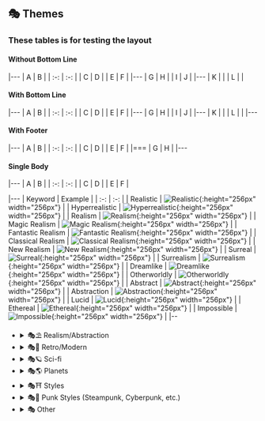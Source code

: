 ## 🎭 Themes

### These tables is for testing the layout

#### Without Bottom Line

|---
| A   | B   |
| :-: | :-: |
| C   | D   |
| E   | F   |
|---
| G   | H   |
| I   | J   |
|---
| K   |     |
| L   |     |

#### With Bottom Line

|---
| A   | B   |
| :-: | :-: |
| C   | D   |
| E   | F   |
|---
| G   | H   |
| I   | J   |
|---
| K   |     |
| L   |     |
|---

#### With Footer

|---
| A   | B   |
| :-: | :-: |
| C   | D   |
| E   | F   |
|===
| G   | H   |
|---

#### Single Body

|---
| A   | B   |
| :-: | :-: |
| C   | D   |
| E   | F   |

|---
| Keyword | Example |
| :-: | :-: |
| Realistic | ![Realistic](https://github.com/willwulfken/MidJourney-Styles-and-Keywords/blob/main/MidJourney%20Styles%20(sphere)/sphere_realistic.png?raw=true){:height="256px" width="256px"} | 
| Hyperrealistic | ![Hyperrealistic](https://github.com/willwulfken/MidJourney-Styles-and-Keywords/blob/main/MidJourney%20Styles%20(sphere)/sphere_hyperrealistic.png?raw=true){:height="256px" width="256px"} | 
| Realism | ![Realism](https://github.com/willwulfken/MidJourney-Styles-and-Keywords/blob/main/MidJourney%20Styles%20(sphere)/sphere_realism.png?raw=true){:height="256px" width="256px"} |
| Magic Realism | ![Magic Realism](https://github.com/willwulfken/MidJourney-Styles-and-Keywords/blob/main/MidJourney%20Styles%20(sphere)/sphere_magicrealism.png?raw=true){:height="256px" width="256px"} |
| Fantastic Realism | ![Fantastic Realism](https://github.com/willwulfken/MidJourney-Styles-and-Keywords/blob/main/MidJourney%20Styles%20(sphere)/sphere_fantasticrealism.png?raw=true){:height="256px" width="256px"} |
| Classical Realism | ![Classical Realism](https://github.com/willwulfken/MidJourney-Styles-and-Keywords/blob/main/MidJourney%20Styles%20(sphere)/sphere_classicalrealism.png?raw=true){:height="256px" width="256px"} |
| New Realism | ![New Realism](https://github.com/willwulfken/MidJourney-Styles-and-Keywords/blob/main/MidJourney%20Styles%20(sphere)/sphere_newrealism.png?raw=true){:height="256px" width="256px"} |
| Surreal | ![Surreal](https://github.com/willwulfken/MidJourney-Styles-and-Keywords/blob/main/MidJourney%20Styles%20(sphere)/sphere_surreal.png?raw=true){:height="256px" width="256px"} |
| Surrealism | ![Surrealism](https://github.com/willwulfken/MidJourney-Styles-and-Keywords/blob/main/MidJourney%20Styles%20(sphere)/sphere_surrealism.png?raw=true){:height="256px" width="256px"} |
| Dreamlike | ![Dreamlike](https://github.com/willwulfken/MidJourney-Styles-and-Keywords/blob/main/MidJourney%20Styles%20(sphere)/sphere_dreamlike.png?raw=true){:height="256px" width="256px"} | 
| Otherworldly | ![Otherworldly](https://github.com/willwulfken/MidJourney-Styles-and-Keywords/blob/main/MidJourney%20Styles%20(sphere)/sphere_otherworldly.png?raw=true){:height="256px" width="256px"} | 
| Abstract | ![Abstract](https://github.com/willwulfken/MidJourney-Styles-and-Keywords/blob/main/MidJourney%20Styles%20(sphere)/sphere_abstract.png?raw=true){:height="256px" width="256px"} | 
| Abstraction | ![Abstraction](https://github.com/willwulfken/MidJourney-Styles-and-Keywords/blob/main/MidJourney%20Styles%20(sphere)/sphere_abstraction.png?raw=true){:height="256px" width="256px"} | 
| Lucid | ![Lucid](https://github.com/willwulfken/MidJourney-Styles-and-Keywords/blob/main/MidJourney%20Styles%20(sphere)/sphere_lucid.png?raw=true){:height="256px" width="256px"} | 
| Ethereal | ![Ethereal](https://github.com/willwulfken/MidJourney-Styles-and-Keywords/blob/main/MidJourney%20Styles%20(sphere)/sphere_ethereal.png?raw=true){:height="256px" width="256px"} | 
| Impossible | ![Impossible](https://github.com/willwulfken/MidJourney-Styles-and-Keywords/blob/main/MidJourney%20Styles%20(sphere)/sphere_Impossible.png?raw=true){:height="256px" width="256px"} |
|--
    
    

  - <details><summary>🎭⛱ Realism/Abstraction</summary>
  
    |---
    | Keyword | Example |
    | :-: | :-: |
    |Realistic| <img src="https://github.com/willwulfken/MidJourney-Styles-and-Keywords/blob/main/MidJourney%20Styles%20(sphere)/sphere_realistic.png?raw=true" width="256" height="256" /> | 
    |Hyperrealistic| <img src="https://github.com/willwulfken/MidJourney-Styles-and-Keywords/blob/main/MidJourney%20Styles%20(sphere)/sphere_hyperrealistic.png?raw=true" width="256" height="256" /> | 
	|Realism| <img src="https://github.com/willwulfken/MidJourney-Styles-and-Keywords/blob/main/MidJourney%20Styles%20(sphere)/sphere_realism.png?raw=true" width="256" height="256" /> |
    |Magic Realism| <img src="https://github.com/willwulfken/MidJourney-Styles-and-Keywords/blob/main/MidJourney%20Styles%20(sphere)/sphere_magicrealism.png?raw=true" width="256" height="256" /> |
    |Fantastic Realism| <img src="https://github.com/willwulfken/MidJourney-Styles-and-Keywords/blob/main/MidJourney%20Styles%20(sphere)/sphere_fantasticrealism.png?raw=true" width="256" height="256" /> |
    |Classical Realism| <img src="https://github.com/willwulfken/MidJourney-Styles-and-Keywords/blob/main/MidJourney%20Styles%20(sphere)/sphere_classicalrealism.png?raw=true" width="256" height="256" /> |
	|New Realism| <img src="https://github.com/willwulfken/MidJourney-Styles-and-Keywords/blob/main/MidJourney%20Styles%20(sphere)/sphere_newrealism.png?raw=true" width="256" height="256" /> |
    |Surreal| <img src="https://github.com/willwulfken/MidJourney-Styles-and-Keywords/blob/main/MidJourney%20Styles%20(sphere)/sphere_surreal.png?raw=true" width="256" height="256" /> |
    |Surrealism| <img src="https://github.com/willwulfken/MidJourney-Styles-and-Keywords/blob/main/MidJourney%20Styles%20(sphere)/sphere_surrealism.png?raw=true" width="256" height="256" /> |
    |Dreamlike| <img src="https://github.com/willwulfken/MidJourney-Styles-and-Keywords/blob/main/MidJourney%20Styles%20(sphere)/sphere_dreamlike.png?raw=true" width="256" height="256" /> | 
    |Otherworldly| <img src="https://github.com/willwulfken/MidJourney-Styles-and-Keywords/blob/main/MidJourney%20Styles%20(sphere)/sphere_otherworldly.png?raw=true" width="256" height="256" /> | 
    |Abstract| <img src="https://github.com/willwulfken/MidJourney-Styles-and-Keywords/blob/main/MidJourney%20Styles%20(sphere)/sphere_abstract.png?raw=true" width="256" height="256" /> | 
    |Abstraction| <img src="https://github.com/willwulfken/MidJourney-Styles-and-Keywords/blob/main/MidJourney%20Styles%20(sphere)/sphere_abstraction.png?raw=true" width="256" height="256" /> | 
    |Lucid| <img src="https://github.com/willwulfken/MidJourney-Styles-and-Keywords/blob/main/MidJourney%20Styles%20(sphere)/sphere_lucid.png?raw=true" width="256" height="256" /> | 
    |Ethereal| <img src="https://github.com/willwulfken/MidJourney-Styles-and-Keywords/blob/main/MidJourney%20Styles%20(sphere)/sphere_ethereal.png?raw=true" width="256" height="256" /> | 
    |Impossible| <img src="https://github.com/willwulfken/MidJourney-Styles-and-Keywords/blob/main/MidJourney%20Styles%20(sphere)/sphere_Impossible.png?raw=true" width="256" height="256" /> |
    |--
  
    </details>
  
  
  - <details><summary>🎭💾 Retro/Modern</summary>
  
    | Keyword        | Example      |
    | ------------- |:-------------:|
    |Modern| <img src="https://github.com/willwulfken/MidJourney-Styles-and-Keywords/blob/main/MidJourney%20Styles%20(sphere)/sphere_modern.png?raw=true" width="256" height="256" /> | 
    |Retro| <img src="https://github.com/willwulfken/MidJourney-Styles-and-Keywords/blob/main/MidJourney%20Styles%20(sphere)/sphere_retro.png?raw=true" width="256" height="256" /> | 
	|Retrowave| <img src="https://github.com/willwulfken/MidJourney-Styles-and-Keywords/blob/main/MidJourney%20Styles%20(sphere)/sphere_retrowave.png?raw=true" width="256" height="256" /> |
    |Futuristic| <img src="https://github.com/willwulfken/MidJourney-Styles-and-Keywords/blob/main/MidJourney%20Styles%20(sphere)/sphere_futuristic.png?raw=true" width="256" height="256" /> | 
	|Future Funk| <img src="https://github.com/willwulfken/MidJourney-Styles-and-Keywords/blob/main/MidJourney%20Styles%20(sphere)/sphere_FutureFunk.png?raw=true" width="256" height="256" /> |
    |Retro-Futurism| <img src="https://github.com/willwulfken/MidJourney-Styles-and-Keywords/blob/main/MidJourney%20Styles%20(sphere)/sphere_Retro-futurism.png?raw=true" width="256" height="256" /> | 

    </details>
  
  
  - <details><summary>🎭🪐 Sci-fi</summary>
  
    | Keyword        | Example      |
    | ------------- |:-------------:|
    |Sci-fi| <img src="https://github.com/willwulfken/MidJourney-Styles-and-Keywords/blob/main/MidJourney%20Styles%20(sphere)/sphere_Sci-fi.png?raw=true" width="256" height="256" /> | 
    |Galaxy| <img src="https://github.com/willwulfken/MidJourney-Styles-and-Keywords/blob/main/MidJourney%20Styles%20(sphere)/sphere_Galaxy.png?raw=true" width="256" height="256" /> | 
    |Supernova| <img src="https://github.com/willwulfken/MidJourney-Styles-and-Keywords/blob/main/MidJourney%20Styles%20(sphere)/sphere_Supernova.png?raw=true" width="256" height="256" /> |
    |Cosmic| <img src="https://github.com/willwulfken/MidJourney-Styles-and-Keywords/blob/main/MidJourney%20Styles%20(sphere)/sphere_Cosmic.png?raw=true" width="256" height="256" /> |
    |Aurora| <img src="https://github.com/willwulfken/MidJourney-Styles-and-Keywords/blob/main/MidJourney%20Styles%20(sphere)/sphere_Aurora.png?raw=true" width="256" height="256" /> |
	|Magic| <img src="https://github.com/willwulfken/MidJourney-Styles-and-Keywords/blob/main/MidJourney%20Styles%20(sphere)/sphere_magic.png?raw=true" width="256" height="256" /> |
    |Magical| <img src="https://github.com/willwulfken/MidJourney-Styles-and-Keywords/blob/main/MidJourney%20Styles%20(sphere)/sphere_Magical.png?raw=true" width="256" height="256" /> |
    |Mystical| <img src="https://github.com/willwulfken/MidJourney-Styles-and-Keywords/blob/main/MidJourney%20Styles%20(sphere)/sphere_Mystical.png?raw=true" width="256" height="256" /> |
  
    </details>
  
  
  - <details><summary>🎭🌎 Planets</summary>
  
    | Keyword        | Example      |
    | ------------- |:-------------:|
    |Planet Mercury| <img src="https://github.com/willwulfken/MidJourney-Styles-and-Keywords/blob/main/MidJourney%20Styles%20(sphere)/sphere_PlanetMercury.png?raw=true" width="256" height="256" /> |
    |Planet Venus| <img src="https://github.com/willwulfken/MidJourney-Styles-and-Keywords/blob/main/MidJourney%20Styles%20(sphere)/sphere_PlanetVenus.png?raw=true" width="256" height="256" /> |
    |Planet Earth| <img src="https://github.com/willwulfken/MidJourney-Styles-and-Keywords/blob/main/MidJourney%20Styles%20(sphere)/sphere_PlanetEarth.png?raw=true" width="256" height="256" /> |
    |Planet Mars| <img src="https://github.com/willwulfken/MidJourney-Styles-and-Keywords/blob/main/MidJourney%20Styles%20(sphere)/sphere_PlanetMars.png?raw=true" width="256" height="256" /> |
    |Planet Jupiter| <img src="https://github.com/willwulfken/MidJourney-Styles-and-Keywords/blob/main/MidJourney%20Styles%20(sphere)/sphere_PlanetJupiter.png?raw=true" width="256" height="256" /> |
    |Planet Saturn| <img src="https://github.com/willwulfken/MidJourney-Styles-and-Keywords/blob/main/MidJourney%20Styles%20(sphere)/sphere_PlanetSaturn.png?raw=true" width="256" height="256" /> |
    |Planet Uranus| <img src="https://github.com/willwulfken/MidJourney-Styles-and-Keywords/blob/main/MidJourney%20Styles%20(sphere)/sphere_PlanetUranus.png?raw=true" width="256" height="256" /> |
    |Planet Neptune| <img src="https://github.com/willwulfken/MidJourney-Styles-and-Keywords/blob/main/MidJourney%20Styles%20(sphere)/sphere_PlanetNeptune.png?raw=true" width="256" height="256" /> |
    |Planet Pluto| <img src="https://github.com/willwulfken/MidJourney-Styles-and-Keywords/blob/main/MidJourney%20Styles%20(sphere)/sphere_PlanetPluto.png?raw=true" width="256" height="256" /> |
    |Earth| <img src="https://github.com/willwulfken/MidJourney-Styles-and-Keywords/blob/main/MidJourney%20Styles%20(sphere)/sphere_Earth.png?raw=true" width="256" height="256" /> |
    |Mars| <img src="https://github.com/willwulfken/MidJourney-Styles-and-Keywords/blob/main/MidJourney%20Styles%20(sphere)/sphere_Mars.png?raw=true" width="256" height="256" /> |
    |Jupiter| <img src="https://github.com/willwulfken/MidJourney-Styles-and-Keywords/blob/main/MidJourney%20Styles%20(sphere)/sphere_Jupiter.png?raw=true" width="256" height="256" /> |
    |Saturn| <img src="https://github.com/willwulfken/MidJourney-Styles-and-Keywords/blob/main/MidJourney%20Styles%20(sphere)/sphere_Saturn.png?raw=true" width="256" height="256" /> |
    |Uranus| <img src="https://github.com/willwulfken/MidJourney-Styles-and-Keywords/blob/main/MidJourney%20Styles%20(sphere)/sphere_Uranus.png?raw=true" width="256" height="256" /> |
    |Neptune| <img src="https://github.com/willwulfken/MidJourney-Styles-and-Keywords/blob/main/MidJourney%20Styles%20(sphere)/sphere_Neptune.png?raw=true" width="256" height="256" /> |
    |Pluto| <img src="https://github.com/willwulfken/MidJourney-Styles-and-Keywords/blob/main/MidJourney%20Styles%20(sphere)/sphere_Pluto.png?raw=true" width="256" height="256" /> |
    |Sun| <img src="https://github.com/willwulfken/MidJourney-Styles-and-Keywords/blob/main/MidJourney%20Styles%20(sphere)/sphere_Sun.png?raw=true" width="256" height="256" /> |
    |Asteroid| <img src="https://github.com/willwulfken/MidJourney-Styles-and-Keywords/blob/main/MidJourney%20Styles%20(sphere)/sphere_Asteroid.png?raw=true" width="256" height="256" /> |
	
    </details>
  
  
  - <details><summary>🎭⛩ Styles</summary>
  
    | Keyword        | Example      |
    | ------------- |:-------------:|
    |Vaporwave| <img src="https://github.com/willwulfken/MidJourney-Styles-and-Keywords/blob/main/MidJourney%20Styles%20(sphere)/sphere_vaporwave.png?raw=true" width="256" height="256" /> | 
	|Synthwave| <img src="https://github.com/willwulfken/MidJourney-Styles-and-Keywords/blob/main/MidJourney%20Styles%20(sphere)/sphere_synthwave.png?raw=true" width="256" height="256" /> |
    |Illusion| <img src="https://github.com/willwulfken/MidJourney-Styles-and-Keywords/blob/main/MidJourney%20Styles%20(sphere)/sphere_illustration.png?raw=true" width="256" height="256" /> | 
    |Brutalism| <img src="https://github.com/willwulfken/MidJourney-Styles-and-Keywords/blob/main/MidJourney%20Styles%20(sphere)/sphere_brutalism.png?raw=true" width="256" height="256" /> | 
    |Escapism| <img src="https://github.com/willwulfken/MidJourney-Styles-and-Keywords/blob/main/MidJourney%20Styles%20(sphere)/sphere_Escapism.png?raw=true" width="256" height="256" /> | 
	|Cypernoir| <img src="https://github.com/willwulfken/MidJourney-Styles-and-Keywords/blob/main/MidJourney%20Styles%20(sphere)/sphere_cypernoir.png?raw=true" width="256" height="256" /> |
	|Cartoon| <img src="https://github.com/willwulfken/MidJourney-Styles-and-Keywords/blob/main/MidJourney%20Styles%20(sphere)/sphere_Cartoon.png?raw=true" width="256" height="256" /> |
	|Anime| <img src="https://github.com/willwulfken/MidJourney-Styles-and-Keywords/blob/main/MidJourney%20Styles%20(sphere)/sphere_anime.png?raw=true" width="256" height="256" /> |
	|Architecture| <img src="https://github.com/willwulfken/MidJourney-Styles-and-Keywords/blob/main/MidJourney%20Styles%20(sphere)/sphere_Architecture.png?raw=true" width="256" height="256" /> |
	|Machine| <img src="https://github.com/willwulfken/MidJourney-Styles-and-Keywords/blob/main/MidJourney%20Styles%20(sphere)/sphere_Machine.png?raw=true" width="256" height="256" /> |
	|Christmas| <img src="https://github.com/willwulfken/MidJourney-Styles-and-Keywords/blob/main/MidJourney%20Styles%20(sphere)/sphere_Christmas.png?raw=true" width="256" height="256" /> |
  
    </details>
	
	
  - <details><summary>🎭🎪 Punk Styles (Steampunk, Cyberpunk, etc.)</summary>
  
    | Keyword        | Example      |
    | ------------- |:-------------:|
    |Steampunk| <img src="https://github.com/willwulfken/MidJourney-Styles-and-Keywords/blob/main/MidJourney%20Styles%20(sphere)/sphere_steampunk.png?raw=true" width="256" height="256" /> |
    |Bronzepunk| <img src="https://github.com/willwulfken/MidJourney-Styles-and-Keywords/blob/main/MidJourney%20Styles%20(sphere)/sphere_bronzepunk.png?raw=true" width="256" height="256" /> |
    |Clockpunk| <img src="https://github.com/willwulfken/MidJourney-Styles-and-Keywords/blob/main/MidJourney%20Styles%20(sphere)/sphere_clockpunk.png?raw=true" width="256" height="256" /> |
    |Dieselpunk| <img src="https://github.com/willwulfken/MidJourney-Styles-and-Keywords/blob/main/MidJourney%20Styles%20(sphere)/sphere_dieselpunk.png?raw=true" width="256" height="256" /> |
    |Cuberpunk| <img src="https://github.com/willwulfken/MidJourney-Styles-and-Keywords/blob/main/MidJourney%20Styles%20(sphere)/sphere_cuberpunk.png?raw=true" width="256" height="256" /> |
    |Postcyberpunk| <img src="https://github.com/willwulfken/MidJourney-Styles-and-Keywords/blob/main/MidJourney%20Styles%20(sphere)/sphere_postcyberpunk.png?raw=true" width="256" height="256" /> |
    |Atompunk| <img src="https://github.com/willwulfken/MidJourney-Styles-and-Keywords/blob/main/MidJourney%20Styles%20(sphere)/sphere_atompunk.png?raw=true" width="256" height="256" /> |
    |Solarpunk| <img src="https://github.com/willwulfken/MidJourney-Styles-and-Keywords/blob/main/MidJourney%20Styles%20(sphere)/sphere_solarpunk.png?raw=true" width="256" height="256" /> |
    |Decopunk| <img src="https://github.com/willwulfken/MidJourney-Styles-and-Keywords/blob/main/MidJourney%20Styles%20(sphere)/sphere_decopunk.png?raw=true" width="256" height="256" /> |
    |Biopunk| <img src="https://github.com/willwulfken/MidJourney-Styles-and-Keywords/blob/main/MidJourney%20Styles%20(sphere)/sphere_biopunk.png?raw=true" width="256" height="256" /> |
    |Forestpunk| <img src="https://github.com/willwulfken/MidJourney-Styles-and-Keywords/blob/main/MidJourney%20Styles%20(sphere)/sphere_forestpunk.png?raw=true" width="256" height="256" /> |
    |Islandpunk| <img src="https://github.com/willwulfken/MidJourney-Styles-and-Keywords/blob/main/MidJourney%20Styles%20(sphere)/sphere_islandpunk.png?raw=true" width="256" height="256" /> |
    |Cassettepunk| <img src="https://github.com/willwulfken/MidJourney-Styles-and-Keywords/blob/main/MidJourney%20Styles%20(sphere)/sphere_cassettepunk.png?raw=true" width="256" height="256" /> |
    |Nanopunk| <img src="https://github.com/willwulfken/MidJourney-Styles-and-Keywords/blob/main/MidJourney%20Styles%20(sphere)/sphere_nanopunk.png?raw=true" width="256" height="256" /> |
	|Formicapunk| <img src="https://github.com/willwulfken/MidJourney-Styles-and-Keywords/blob/main/MidJourney%20Styles%20(sphere)/sphere_formicapunk.png?raw=true" width="256" height="256" /> |
    |Catholicpunk| <img src="https://github.com/willwulfken/MidJourney-Styles-and-Keywords/blob/main/MidJourney%20Styles%20(sphere)/sphere_catholicpunk.png?raw=true" width="256" height="256" /> |
    |Dollpunk| <img src="https://github.com/willwulfken/MidJourney-Styles-and-Keywords/blob/main/MidJourney%20Styles%20(sphere)/sphere_dollpunk.png?raw=true" width="256" height="256" /> |
    |Raypunk| <img src="https://github.com/willwulfken/MidJourney-Styles-and-Keywords/blob/main/MidJourney%20Styles%20(sphere)/sphere_raypunk.png?raw=true" width="256" height="256" /> |
    |Rococopunk| <img src="https://github.com/willwulfken/MidJourney-Styles-and-Keywords/blob/main/MidJourney%20Styles%20(sphere)/sphere_rococopunk.png?raw=true" width="256" height="256" /> |
  
    </details>
  
  
  - <details><summary>🎭 Other</summary>
  
    | Keyword        | Example      |
    | ------------- |:-------------:|
	|MLG| <img src="https://github.com/willwulfken/MidJourney-Styles-and-Keywords/blob/main/MidJourney%20Styles%20(sphere)/sphere_MLG.png?raw=true" width="256" height="256" /> |
	|Materialisimo| <img src="https://github.com/willwulfken/MidJourney-Styles-and-Keywords/blob/main/MidJourney%20Styles%20(sphere)/sphere_materialisimo.png?raw=true" width="256" height="256" /> |
  
    </details>
